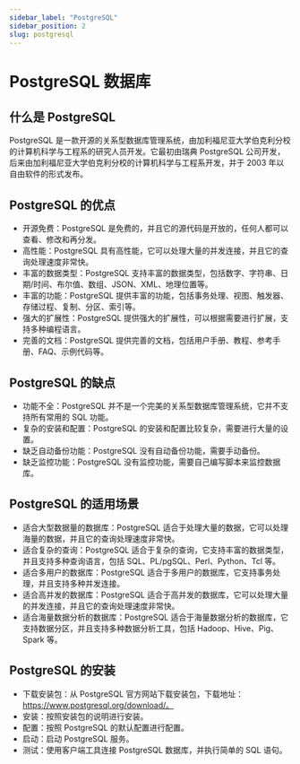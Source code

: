 ```yaml
---
sidebar_label: "PostgreSQL"
sidebar_position: 2
slug: postgresql
---
```


# PostgreSQL 数据库

## 什么是 PostgreSQL

PostgreSQL 是一款开源的关系型数据库管理系统，由加利福尼亚大学伯克利分校的计算机科学与工程系的研究人员开发。它最初由瑞典 PostgreSQL 公司开发，后来由加利福尼亚大学伯克利分校的计算机科学与工程系开发，并于 2003 年以自由软件的形式发布。

## PostgreSQL 的优点

- 开源免费：PostgreSQL 是免费的，并且它的源代码是开放的，任何人都可以查看、修改和再分发。
- 高性能：PostgreSQL 具有高性能，它可以处理大量的并发连接，并且它的查询处理速度非常快。
- 丰富的数据类型：PostgreSQL 支持丰富的数据类型，包括数字、字符串、日期/时间、布尔值、数组、JSON、XML、地理位置等。
- 丰富的功能：PostgreSQL 提供丰富的功能，包括事务处理、视图、触发器、存储过程、复制、分区、索引等。
- 强大的扩展性：PostgreSQL 提供强大的扩展性，可以根据需要进行扩展，支持多种编程语言。
- 完善的文档：PostgreSQL 提供完善的文档，包括用户手册、教程、参考手册、FAQ、示例代码等。

## PostgreSQL 的缺点

- 功能不全：PostgreSQL 并不是一个完美的关系型数据库管理系统，它并不支持所有常用的 SQL 功能。
- 复杂的安装和配置：PostgreSQL 的安装和配置比较复杂，需要进行大量的设置。
- 缺乏自动备份功能：PostgreSQL 没有自动备份功能，需要手动备份。
- 缺乏监控功能：PostgreSQL 没有监控功能，需要自己编写脚本来监控数据库。

## PostgreSQL 的适用场景

- 适合大型数据量的数据库：PostgreSQL 适合于处理大量的数据，它可以处理海量的数据，并且它的查询处理速度非常快。
- 适合复杂的查询：PostgreSQL 适合于复杂的查询，它支持丰富的数据类型，并且支持多种查询语言，包括 SQL、PL/pgSQL、Perl、Python、Tcl 等。
- 适合多用户的数据库：PostgreSQL 适合于多用户的数据库，它支持事务处理，并且支持多种并发连接。
- 适合高并发的数据库：PostgreSQL 适合于高并发的数据库，它可以处理大量的并发连接，并且它的查询处理速度非常快。
- 适合海量数据分析的数据库：PostgreSQL 适合于海量数据分析的数据库，它支持数据分区，并且支持多种数据分析工具，包括 Hadoop、Hive、Pig、Spark 等。

## PostgreSQL 的安装

- 下载安装包：从 PostgreSQL 官方网站下载安装包，下载地址：https://www.postgresql.org/download/。
- 安装：按照安装包的说明进行安装。
- 配置：按照 PostgreSQL 的默认配置进行配置。
- 启动：启动 PostgreSQL 服务。
- 测试：使用客户端工具连接 PostgreSQL 数据库，并执行简单的 SQL 语句。
